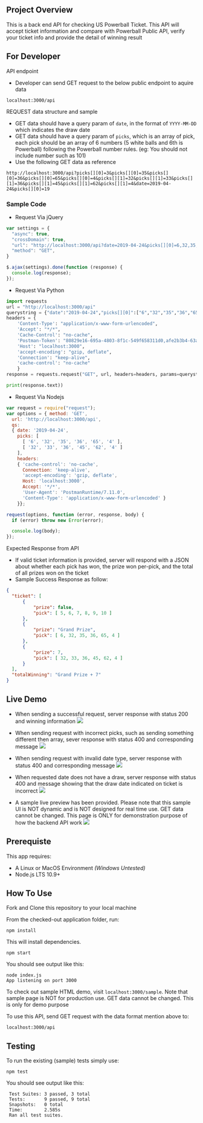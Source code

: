 ## Project Overview
This is a back end API for checking US Powerball Ticket. This API will accept ticket information and compare with Powerball Public API, verify your ticket info and provide the detail of winning result

## For Developer
 API endpoint
  * Developer can send GET request to the below public endpoint to aquire data
  ```
  localhost:3000/api
  ```
 REQUEST data structure and sample
  * GET data should have a query param of `date`, in the format of `YYYY-MM-DD` which indicates the draw date
  * GET data should have a query param of `picks`, which is an array of pick, each pick should be an array of 6 numbers (5 white balls and 6th is Powerball) following the Powerball number rules. (eg: You should not include number such as 101)
  * Use the following GET data as reference
  ```
  http://localhost:3000/api?picks[][0]=3&picks[][0]=35&picks[][0]=36&picks[][0]=65&picks[][0]=4&picks[][1]=32&picks[][1]=33&picks[][1]=36&picks[][1]=45&picks[][1]=62&picks[][1]=4&date=2019-04-24&picks[][0]=19
  ``` 
### Sample Code
  * Request Via jQuery
  ```javascript
  var settings = {
    "async": true,
    "crossDomain": true,
    "url": "http://localhost:3000/api?date=2019-04-24&picks[][0]=6,32,35,36,65,4&picks[][1]=32,33,36,45,62,4",
    "method": "GET",
  }

  $.ajax(settings).done(function (response) {
    console.log(response);
  });
  ```

  * Request Via Python
  ```python
  import requests
  url = "http://localhost:3000/api"
  querystring = {"date":"2019-04-24","picks[][0]":["6","32","35","36","65","4"],"picks[][1]":["32","33","36","45","62","4"]}
  headers = {
      'Content-Type': "application/x-www-form-urlencoded",
      'Accept': "*/*",
      'Cache-Control': "no-cache",
      'Postman-Token': "80829e16-695a-4803-8f1c-549f658311d0,afe2b3b4-63a4-41f1-a5a4-16402b6ba4d9",
      'Host': "localhost:3000",
      'accept-encoding': "gzip, deflate",
      'Connection': "keep-alive",
      'cache-control': "no-cache"
      }
  response = requests.request("GET", url, headers=headers, params=querystring)

  print(response.text))
  ```

  * Request Via Nodejs
  ```javascript
  var request = require("request");
  var options = { method: 'GET',
    url: 'http://localhost:3000/api',
    qs:
    { date: '2019-04-24',
      picks: [
        [ '6', '32', '35', '36', '65', '4' ],
        [ '32', '33', '36', '45', '62', '4' ]
      ],
      headers:
      { 'cache-control': 'no-cache',
        Connection: 'keep-alive',
        'accept-encoding': 'gzip, deflate',
        Host: 'localhost:3000',
        Accept: '*/*',
        'User-Agent': 'PostmanRuntime/7.11.0',
        'Content-Type': 'application/x-www-form-urlencoded' }
      }};

  request(options, function (error, response, body) {
    if (error) throw new Error(error);

    console.log(body);
  });
  ```
 Expected Response from API
  * If valid ticket information is provided, server will respond with a JSON about whether each pick has won, the prize won per-pick, and the total of all prizes won on the ticket
  * Sample Success Response as follow:
  ```json
  {
    "ticket": [
        {
            "prize": false,
            "pick": [ 5, 6, 7, 8, 9, 10 ]
        },
        {
            "prize": "Grand Prize",
            "pick": [ 6, 32, 35, 36, 65, 4 ]
        },
        {
            "prize": 7,
            "pick": [ 32, 33, 36, 45, 62, 4 ]
        }
    ],
    "totalWinning": "Grand Prize + 7"
  }
  ```

  

## Live Demo

* When sending a successful request, server response with status 200 and winning information
![](./doc/success.png)

* When sending request with incorrect picks, such as sending something different then array, sever response with status 400 and corresponding message
![](./doc/invalid_pick.png)

* When sending request with invalid date type, server response with status 400 and corresponding message
![](./doc/invalid_date.png)

* When requested date does not have a draw, server response with status 400 and message showing that the draw date indicated on ticket is incorrect
![](./doc/wrong_date.png)

* A sample live preview has been provided. Please note that this sample UI is NOT dynamic and is NOT designed for real time use. GET data cannot be changed. This page is ONLY for demonstration purpose of how the backend API work
![](./doc/sample.gif)

## Prerequiste
This app requires: 

- A Linux or MacOS Environment *(Windows Untested)*
- Node.js LTS 10.9+

## How To Use
Fork and Clone this repository to your local machine

From the checked-out application folder, run: 

`npm install`

This will install dependencies.

`npm start`

You should see output like this: 

```
node index.js
App listening on port 3000
```

To check out sample HTML demo, visit `localhost:3000/sample`. Note that sample page is NOT for production use. GET data cannot be changed. This is only for demo purpose


To use this API, send GET request with the data format mention above to:
```
localhost:3000/api
```

## Testing

To run the existing (sample) tests simply use: 

`npm test`

You should see output like this: 

```
 Test Suites: 3 passed, 3 total
 Tests:       9 passed, 9 total
 Snapshots:   0 total
 Time:        2.585s
 Ran all test suites. 
```



